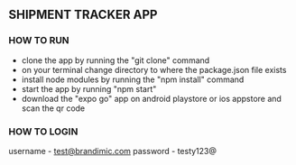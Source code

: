 ## SHIPMENT TRACKER APP

### HOW TO RUN

- clone the app by running the "git clone" command
- on your terminal change directory to where the package.json file exists
- install node modules by running the "npm install" command
- start the app by running "npm start"
- download the "expo go" app on android playstore or ios appstore and scan the qr code

### HOW TO LOGIN

username - test@brandimic.com
password - testy123@

